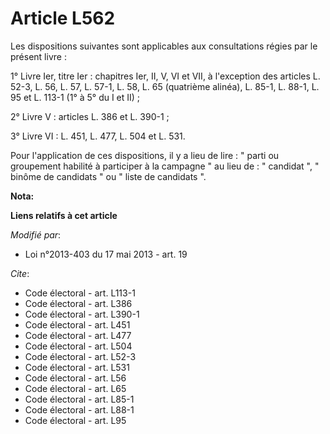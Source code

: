 # Article L562

Les dispositions suivantes sont applicables aux consultations régies par le présent livre : 

1° Livre Ier, titre Ier : chapitres Ier, II, V, VI et VII, à l'exception des articles L. 52-3, L. 56, L. 57, L. 57-1, L. 58,
L. 65 (quatrième alinéa), L. 85-1, L. 88-1, L. 95 et L. 113-1 (1° à 5° du I et II) ; 

2° Livre V : articles L. 386 et L. 390-1 ; 

3° Livre VI : L. 451, L. 477, L. 504 et L. 531. 

Pour l'application de ces dispositions, il y a lieu de lire : " parti ou groupement habilité à participer à la campagne " au
lieu de : " candidat ", " binôme de candidats " ou " liste de candidats ".

**Nota:**



**Liens relatifs à cet article**

_Modifié par_:

  - Loi n°2013-403 du 17 mai 2013 - art. 19

_Cite_:

  - Code électoral - art. L113-1
  - Code électoral - art. L386
  - Code électoral - art. L390-1
  - Code électoral - art. L451
  - Code électoral - art. L477
  - Code électoral - art. L504
  - Code électoral - art. L52-3
  - Code électoral - art. L531
  - Code électoral - art. L56
  - Code électoral - art. L65
  - Code électoral - art. L85-1
  - Code électoral - art. L88-1
  - Code électoral - art. L95
